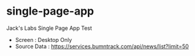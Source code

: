 # single-page-app
Jack's Labs Single Page App Test

- Screen : Desktop Only
- Source Data : https://services.bumntrack.com/api/news/list?limit=50